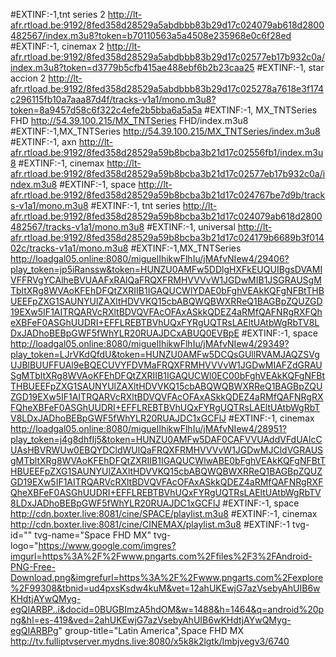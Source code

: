 
#EXTINF:-1,tnt series 2
http://lt-afr.rtload.be:9192/8fed358d28529a5abdbbb83b29d17c024079ab618d2800482567/index.m3u8?token=b70110563a5a4508e235968e0c6f28ed
#EXTINF:-1, cinemax 2
http://lt-afr.rtload.be:9192/8fed358d28529a5abdbbb83b29d17c02577eb17b932c0a/index.m3u8?token=d3779b5cfb415ae488ebf6b2b23caa25
#EXTINF:-1, star accion 2
http://lt-afr.rtload.be:9192/8fed358d28529a5abdbbb83b29d17c025278a7618e3f174c296115fb10a7aaa87d4f/tracks-v1a1/mono.m3u8?token=8a9457d58c6f322c4efe2b5bba6a5a5a
#EXTINF:-1, MX_TNTSeries FHD
http://54.39.100.215/MX_TNTSeries FHD/index.m3u8
#EXTINF:-1,MX_TNTSeries
http://54.39.100.215/MX_TNTSeries/index.m3u8
#EXTINF:-1, axn
http://lt-afr.rtload.be:9192/8fed358d28529a59b8bcba3b21d17c02556fb1/index.m3u8
#EXTINF:-1, cinemax
http://lt-afr.rtload.be:9192/8fed358d28529a59b8bcba3b21d17c02577eb17b932c0a/index.m3u8
#EXTINF:-1, space
http://lt-afr.rtload.be:9192/8fed358d28529a59b8bcba3b21d17c024767be7d9b/tracks-v1a1/mono.m3u8
#EXTINF:-1, tnt series
http://lt-afr.rtload.be:9192/8fed358d28529a59b8bcba3b21d17c024079ab618d2800482567/tracks-v1a1/mono.m3u8
#EXTINF:-1, universal
http://lt-afr.rtload.be:9192/8fed358d28529a59b8bcba3b21d17c024179b6689b3f01402c/tracks-v1a1/mono.m3u8
#EXTINF:-1,MX_TNTSeries
http://loadgal05.online:8080/miguelIhikwFlhIu/jMAfvNIew4/29406?play_token=jp5iRanssw&token=HUNZU0AMFw5DDlgHXFkEUQUIBgsDVAMIVFFRVgYCAlheBVUAAFxRAlQaFRQXFRMHVVVvW1JGDwMIB1JSGRAUSgMTbltXRg8WVAoKFEhDFQtZXRIIB1IGAQUCWlYDAE0bFghVEAkKQFgNFBtTHBUEEFpZXG1SAUNYUlZAXltHDVVKQ15cbABQWQBWXRReQ1BAGBpZQUZGD19EXw5IF1AITRQARVcRXltBDVQVFAcOFAxASkkQDEZ4aRMfQAFNRgRXFQheXBFeF0ASGhUUDRI+EFFLREBTBVhUQxFYRgUQTRsLAEltUAtbWgRbTV8LDxJADhoBEBpGWF5fWhYLR20RUAJDCxABUQ0EVBpE
#EXTINF:-1, space
http://loadgal05.online:8080/miguelIhikwFlhIu/jMAfvNIew4/29349?play_token=LJrVKdQfdU&token=HUNZU0AMFw5DCQsGUllRVAMJAQZSVgUJBlBUUFFUAl9eBQECUVYFDVMaFRQXFRMHVVVvW1JGDwMIAFZdGRAUSgMTbltXRg8WVAoKFEhDFQtZXRIIB1IGAQUCWl0EC00bFghVEAkKQFgNFBtTHBUEEFpZXG1SAUNYUlZAXltHDVVKQ15cbABQWQBWXRReQ1BAGBpZQUZGD19EXw5IF1AITRQARVcRXltBDVQVFAcOFAxASkkQDEZ4aRMfQAFNRgRXFQheXBFeF0ASGhUUDRI+EFFLREBTBVhUQxFYRgUQTRsLAEltUAtbWgRbTV8LDxJADhoBEBpGWF5fWhYLR20RUAJDC1xGCFlJ
#EXTINF:-1, cinemax
http://loadgal05.online:8080/miguelIhikwFlhIu/jMAfvNIew4/28951?play_token=j4g8dhfIj5&token=HUNZU0AMFw5DAF0CAFVVUAddVFdUAlcCUAsHBVRWUw0EBQYDCldWUlQaFRQXFRMHVVVvW1JGDwMJCldVGRAUSgMTbltXRg8WVAoKFEhDFQtZXRIIB1IGAQUCWlwABE0bFghVEAkKQFgNFBtTHBUEEFpZXG1SAUNYUlZAXltHDVVKQ15cbABQWQBWXRReQ1BAGBpZQUZGD19EXw5IF1AITRQARVcRXltBDVQVFAcOFAxASkkQDEZ4aRMfQAFNRgRXFQheXBFeF0ASGhUUDRI+EFFLREBTBVhUQxFYRgUQTRsLAEltUAtbWgRbTV8LDxJADhoBEBpGWF5fWhYLR20RUAJDC1xGCFlJ
#EXTINF:-1, space
http://cdn.boxter.live:8081/cine/SPACE/playlist.m3u8
#EXTINF:-1, cinemax
http://cdn.boxter.live:8081/cine/CINEMAX/playlist.m3u8
#EXTINF:-1 tvg-id="" tvg-name="Space FHD MX" tvg-logo="https://www.google.com/imgres?imgurl=https%3A%2F%2Fwww.pngarts.com%2Ffiles%2F3%2FAndroid-PNG-Free-Download.png&imgrefurl=https%3A%2F%2Fwww.pngarts.com%2Fexplore%2F99308&tbnid=ud4pxsKsdw4kuM&vet=12ahUKEwjG7azVsebyAhUIB6wKHdtjAYwQMyg-egQIARBP..i&docid=0BUGBImzA5hdOM&w=1488&h=1464&q=android%20png&hl=es-419&ved=2ahUKEwjG7azVsebyAhUIB6wKHdtjAYwQMyg-egQIARBPg" group-title="Latin America",Space FHD MX
http://tv.fulliptvserver.mydns.live:8080/x5k8k2lgtk/lmbjvegv3/6740
